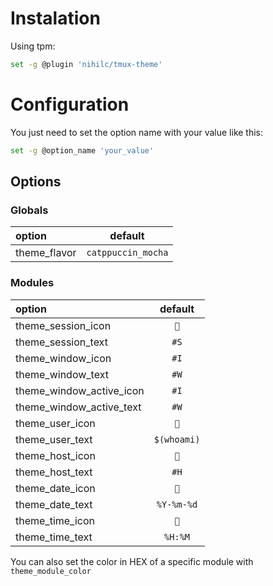 # Instalation

Using tpm:

```sh
set -g @plugin 'nihilc/tmux-theme'
```

# Configuration

You just need to set the option name with your value like this:

```sh
set -g @option_name 'your_value'
```

## Options

### Globals

| option       |      default       |
| :----------- | :----------------: |
| theme_flavor | `catppuccin_mocha` |

### Modules

| option                   |   default   |
| :----------------------- | :---------: |
| theme_session_icon       |     ``     |
| theme_session_text       |    `#S`     |
| theme_window_icon        |    `#I`     |
| theme_window_text        |    `#W`     |
| theme_window_active_icon |    `#I`     |
| theme_window_active_text |    `#W`     |
| theme_user_icon          |     ``     |
| theme_user_text          | `$(whoami)` |
| theme_host_icon          |     ``     |
| theme_host_text          |    `#H`     |
| theme_date_icon          |     ``     |
| theme_date_text          | `%Y-%m-%d`  |
| theme_time_icon          |     ``     |
| theme_time_text          |   `%H:%M`   |

You can also set the color in HEX of a specific module with `theme_module_color`
